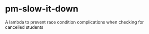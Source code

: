# pm-slow-it-down
A lambda to prevent race condition complications when checking for cancelled students
